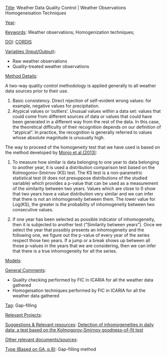 <ins>Title</ins>: Weather Data Quality Control | Weather Observations Homogeneisation Techniques

<ins>Year</ins>: 

<ins>Keywords</ins>: Weather observations; Homogenization techniques; 

<ins>DOI</ins>: [CORDIS](https://cordis.europa.eu/project/id/700174) 

<ins>Variables (Input/Output)</ins>:
* Raw weather observations
* Quality-treated weather observations

<ins>Method Details</ins>: 

A two-way quality control methodology is applied generally to all weather data sources prior to their use.
1. Basic consistency. Direct rejection of self-evident wrong values: for example,
negative values for precipitation.
2. Atypical values or ‘outliers’. Unusual values within a data set: values that could come from different sources of data or values that could have been generated in a different way from the rest of the data. In this case, the theoretical difficulty of their recognition depends on our definition of “atypical”. In practice, the recognition is generally referred to values whose absolute magnitude is unusually high.

The way to proceed of the homogeneity test that we have used is based on the method
developed by [Monjo et al.(2013)](https://zenodo.org/records/6525733):
1. To measure how similar is data belonging to one year to data belonging to another year, it is used a distribution comparison test based on the Kolmogorov-Smirnov (KS) test. The KS test is a non-parametric statistical test (it does not presuppose distributions of the studied variable) which provides a p-value that can be used as a measurement of the similarity between two years. Values which are close to 0 show that two years have a value distribution very similar and we can infer that there is not an inhomogeneity between them. The lower value for Log(KS), the greater is the probability of inhomogeneity between two consecutive values.

2. If one year has been selected as possible indicator of inhomogeneity, then it is subjected to another test (“Similarity between years”). Once we select the year that possibly presents an inhomogeneity and the following one, we figure out the p-value of every year of the series respect those two years. If a jump or a break shows up between all those p-values in the years that we are considering, then we can infer that there is a true inhomogeneity for all the series.

<ins>Models</ins>:

<ins>General Comments</ins>: 
* Quality checking performed by FIC in ICARIA for all the weather data gathered
* Homogeisation techniques performed by FIC in ICARIA for all the weather data gathered

<ins>Tag</ins>: Gap-filling

<ins>Relevant Projects</ins>: 

<ins>Suggestions \& Relevant resources</ins>: [Detection of inhomogeneities in daily data: a test based on the Kolmogorov-Smirnov goodness-of-fit test](https://zenodo.org/records/6525733)

<ins>Other relevant documents/sources</ins>: 

<ins>Type (Based on GA, p.8)</ins>: Gap-filling method